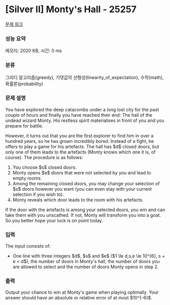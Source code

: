 # [Silver II] Monty's Hall - 25257 

[문제 링크](https://www.acmicpc.net/problem/25257) 

### 성능 요약

메모리: 2020 KB, 시간: 0 ms

### 분류

그리디 알고리즘(greedy), 기댓값의 선형성(linearity_of_expectation), 수학(math), 확률론(probability)

### 문제 설명

<p>You have explored the deep catacombs under a long lost city for the past couple of hours and finally you have reached their end: The hall of the undead wizard Monty. His restless spirit materialises in front of you and you prepare for battle.</p>

<p>However, it turns out that you are the first explorer to find him in over a hundred years, so he has grown incredibly bored. Instead of a fight, he offers to play a game for his artefacts. The hall has $d$ closed doors, but only one of them leads to the artefacts (Monty knows which one it is, of course). The procedure is as follows:</p>

<ol>
	<li>You choose $s$ closed doors.</li>
	<li>Monty opens $e$ doors that were not selected by you and lead to empty rooms.</li>
	<li>Among the remaining closed doors, you may change your selection of $s$ doors however you want (you can even stay with your current selection if you wish to).</li>
	<li>Monty reveals which door leads to the room with his artefacts.</li>
</ol>

<p>If the door with the artefacts is among your selected doors, you win and can take them with you unscathed. If not, Monty will transform you into a goat. So you better hope your luck is on point today.</p>

### 입력 

 <p>The input consists of:</p>

<ul>
	<li>One line with three integers $d$, $s$ and $e$ ($1 \le d,s,e \le 10^{6}, s + e < d$), the number of doors in Monty's hall, the number of doors you are allowed to select and the number of doors Monty opens in step 2.</li>
</ul>

### 출력 

 <p>Output your chance to win at Monty's game when playing optimally. Your answer should have an absolute or relative error of at most $10^{-6}$.</p>

